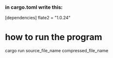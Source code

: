 <h3>in cargo.toml write this:</h3>
[dependencies]
flate2 = "1.0.24"


<h1>how to run the program</h1>

cargo run source_file_name compressed_file_name
